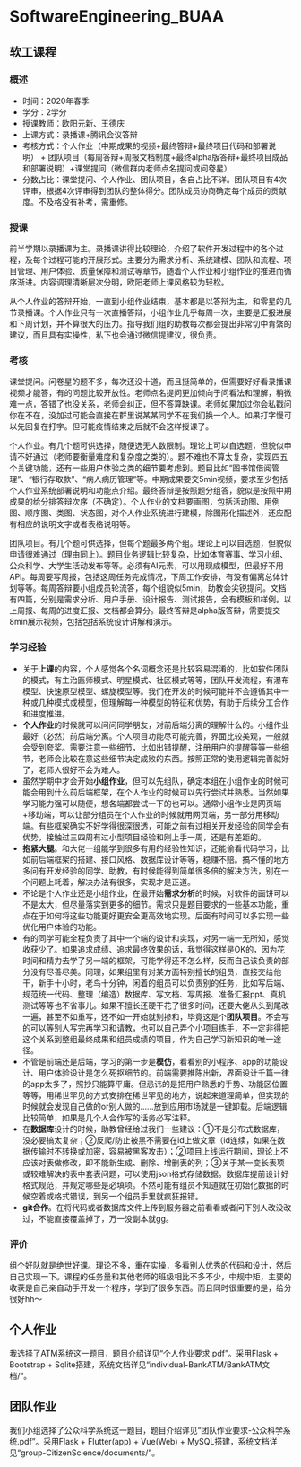 # SoftwareEngineering_BUAA
## 软工课程

### 概述

- 时间：2020年春季
- 学分：2学分
- 授课教师：欧阳元新、王德庆
- 上课方式：录播课+腾讯会议答辩
- 考核方式：个人作业（中期成果的视频+最终答辩+最终项目代码和部署说明） + 团队项目（每周答辩+周报文档制度+最终alpha版答辩+最终项目成品和部署说明）+课堂提问（微信群内老师点名提问或问卷星）
- 分数占比：课堂提问、个人作业、团队项目，各自占比不详。团队项目有4次评审，根据4次评审得到团队的整体得分。团队成员协商确定每个成员的贡献度。不及格没有补考，需重修。

### 授课

前半学期以录播课为主。录播课讲得比较理论，介绍了软件开发过程中的各个过程，及每个过程可能的开展形式。主要分为需求分析、系统建模、团队和流程、项目管理、用户体验、质量保障和测试等章节，随着个人作业和小组作业的推进而循序渐进。内容调理清晰层次分明，欧阳老师上课风格较为轻松。

从个人作业的答辩开始，一直到小组作业结束，基本都是以答辩为主，和零星的几节录播课。个人作业只有一次直播答辩，小组作业几乎每周一次，主要是汇报进展和下周计划，并不算很大的压力。指导我们组的助教每次都会提出非常切中肯綮的建议，而且具有实操性，私下也会通过微信提建议，很负责。

### 考核

课堂提问。问卷星的题不多，每次还没十道，而且挺简单的，但需要好好看录播课视频才能答，有的问题比较开放性。老师点名提问更加倾向于问看法和理解，稍微难一点，答错了也没关系，老师会纠正，但不答算缺课。老师如果加过你会私戳问你在不在，没加过可能会直接在群里说某某同学不在我们换一个人。如果打字慢可以先回复在打字。但可能疫情结束之后就不会这样授课了。

个人作业。有几个题可供选择，随便选无人数限制。理论上可以自选题，但貌似申请不好通过（老师要衡量难度和复杂度之类的）。题不难也不算太复杂，实现四五个关键功能，还有一些用户体验之类的细节要考虑到。题目比如“图书馆借阅管理”、“银行存取款”、“病人病历管理”等。中期成果要交5min视频，要求至少包括个人作业系统部署说明和功能点介绍。最终答辩是按照题分组答，貌似是按照中期成果的给分排答辩次序（不确定）。个人作业的文档要画图，包括活动图、用例图、顺序图、类图、状态图，对个人作业系统进行建模，除图形化描述外，还应配有相应的说明文字或者表格说明等。

团队项目。有几个题可供选择，但每个题最多两个组。理论上可以自选题，但貌似申请很难通过（理由同上）。题目业务逻辑比较复杂，比如体育赛事、学习小组、公众科学、大学生活动发布等等。必须有AI元素，可以用现成模型，但最好不用API。每周要写周报，包括这周任务完成情况，下周工作安排，有没有偏离总体计划等等。每周答辩要小组成员轮流答，每个组貌似5min，助教会尖锐提问。文档有四篇，分别是需求分析、用户手册、设计报告、测试报告，会有模板和样例。以上周报、每周的进度汇报、文档都会算分。最终答辩是alpha版答辩，需要提交8min展示视频，包括包括系统设计讲解和演示。

### 学习经验

- 关于**上课**的内容，个人感觉各个名词概念还是比较容易混淆的，比如软件团队的模式，有主治医师模式、明星模式、社区模式等等，团队开发流程，有瀑布模型、快速原型模型、螺旋模型等。我们在开发的时候可能并不会遵循其中一种或几种模式或模型，但理解每一种模型的特征和优势，有助于后续分工合作和进度推进。
- **个人作业**的时候就可以问问同学朋友，对前后端分离的理解什么的。小组作业最好（必然）前后端分离。个人项目功能尽可能完善，界面比较美观，一般就会受到夸奖。需要注意一些细节，比如出错提醒，注册用户的提醒等等一些细节，老师会比较在意这些细节决定成败的东西。按照正常的使用逻辑完善就好了，老师人很好不会为难人。
- 虽然学期中才会开始**小组作业**，但可以先组队，确定本组在小组作业的时候可能会用到什么前后端框架，在个人作业的时候可以先行尝试并熟悉。当然如果学习能力强可以随便，想各端都尝试一下的也可以。通常小组作业是网页端+移动端，可以让部分组员在个人作业的时候就用网页端，另一部分用移动端。有些框架确实不好学得很深很透，可能之前有过相关开发经验的同学会有优势，接触过三四周有过小型项目经验和刚上手一周，还是有差距的。
- **抱紧大腿**。和大佬一组能学到很多有用的经验性知识，还能偷看代码学习，比如前后端框架的搭建、接口风格、数据库设计等等，稳赚不赔。搞不懂的地方多问有开发经验的同学、助教，有时候能得到简单很多倍的解决方法，别在一个问题上耗着，解决办法有很多，实现才是正道。
- 不论是个人作业还是小组作业，在最开始**需求分析**的时候，对软件的画饼可以不是太大，但尽量落实到更多的细节。需求只是题目要求的一些基本功能，重点在于如何将这些功能更好更安全更高效地实现。后面有时间可以多实现一些优化用户体验的功能。
- 有的同学可能全程负责了其中一个端的设计和实现，对另一端一无所知，感觉收获少了。如果追求成绩、追求最终效果的话，我觉得这样是OK的，因为花时间和精力去学了另一端的框架，可能学得还不怎么样，反而自己该负责的部分没有尽善尽美。同理，如果组里有对某方面特别擅长的组员，直接交给他干，新手十小时，老鸟十分钟，闲着的组员可以负责别的任务，比如写后端、规范统一代码、整理（编造）数据库、写文档、写周报、准备汇报ppt、真机测试等等也不省事儿。如果不擅长还硬干花了很多时间，还要大佬从头到尾改一遍，甚至不如重写，还不如一开始就别掺和，毕竟这是个**团队项目**。不会写的可以等别人写完再学习和请教，也可以自己弄个小项目练手，不一定非得把这个关系到整组最终成果和组员成绩的项目，作为自己学习新知识的唯一途径。
- 不管是前端还是后端，学习的第一步是**模仿**，看看别的小程序、app的功能设计、用户体验设计是怎么死抠细节的。前端需要推陈出新，界面设计千篇一律的app太多了，照抄只能算平庸。但忌讳的是把用户熟悉的手势、功能区位置等等，用稀世罕见的方式安排在稀世罕见的地方，说起来道理简单，但实现的时候就会发现自己做的or别人做的……放到应用市场就是一键卸载。后端逻辑比较简单，如果是几个人合作写的话务必写注释。
- 在**数据库**设计的时候，助教曾经给过我们一些建议：①不是分布式数据库，没必要搞太复杂；②反爬/防止被黑不需要在id上做文章（id连续，如果在数据传输时不转换或加密，容易被黑客攻击）；②项目上线运行期间，理论上不应该对表做修改，即不能新生成、删除、增删表的列；③关于某一变长表项或较难解决的表中套表问题，可以使用json格式存储数据。数据库提前设计好格式规范，并规定哪些是必填项。不然可能有组员不知道就在初始化数据的时候空着或格式错误，到另一个组员手里就疯狂报错。
- **git合作**。在将代码或者数据库文件上传到服务器之前看看或者问下别人改没改过，不能直接覆盖掉了，万一没副本就gg。

### 评价

组个好队就是绝世好课。理论不多，重在实操，多看别人优秀的代码和设计，然后自己实现一下。课程的任务量和其他老师的班级相比不多不少，中规中矩，主要的收获是自己亲自动手开发一个程序，学到了很多东西。而且同时很重要的是，给分很好hh～

## 个人作业

我选择了ATM系统这一题目，题目介绍详见“个人作业要求.pdf”。采用Flask + Bootstrap + Sqlite搭建，系统文档详见“individual-BankATM/BankATM文档/”。

## 团队作业

我们小组选择了公众科学系统这一题目，题目介绍详见“团队作业要求-公众科学系统.pdf”。采用Flask + Flutter(app) + Vue(Web) + MySQL搭建，系统文档详见“group-CitizenScience/documents/”。